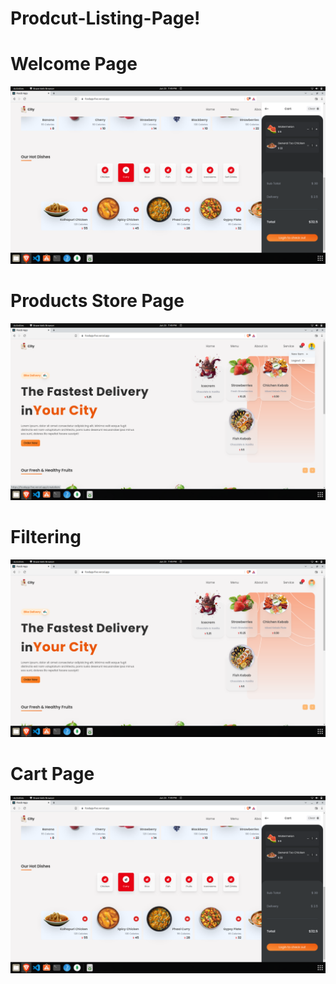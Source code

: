 # Prodcut-Listing-Page!

# Welcome Page 
<img src="https://github.com/mahakal2001/images/blob/main/foodapp-cart.png?raw=true" />

# Products Store Page
<img src="https://github.com/mahakal2001/images/blob/main/foodapp-home.png?raw=true" />

# Filtering 
<img src="https://github.com/mahakal2001/images/blob/main/foodapp-categorySet.png?raw=true" />

# Cart Page
<img src="https://github.com/mahakal2001/images/blob/main/foodapp-cart.png?raw=true" />


